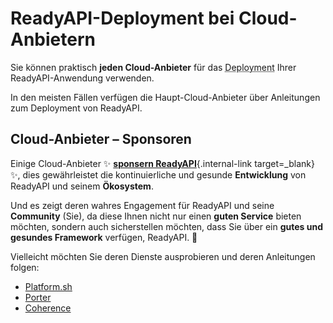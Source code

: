 # ReadyAPI-Deployment bei Cloud-Anbietern

Sie können praktisch **jeden Cloud-Anbieter** für das <abbr title="Bereitstellen der fertigen Anwendung für die Endbenutzer">Deployment</abbr> Ihrer ReadyAPI-Anwendung verwenden.

In den meisten Fällen verfügen die Haupt-Cloud-Anbieter über Anleitungen zum Deployment von ReadyAPI.

## Cloud-Anbieter – Sponsoren

Einige Cloud-Anbieter ✨ [**sponsern ReadyAPI**](../help-readyapi.md#den-autor-sponsern){.internal-link target=_blank} ✨, dies gewährleistet die kontinuierliche und gesunde **Entwicklung** von ReadyAPI und seinem **Ökosystem**.

Und es zeigt deren wahres Engagement für ReadyAPI und seine **Community** (Sie), da diese Ihnen nicht nur einen **guten Service** bieten möchten, sondern auch sicherstellen möchten, dass Sie über ein **gutes und gesundes Framework** verfügen, ReadyAPI. 🙇

Vielleicht möchten Sie deren Dienste ausprobieren und deren Anleitungen folgen:

* <a href="https://docs.platform.sh/languages/python.html?utm_source=readyapi-signup&utm_medium=banner&utm_campaign=ReadyAPI-signup-June-2023" class="external-link" target="_blank">Platform.sh</a>
* <a href="https://docs.porter.run/language-specific-guides/readyapi" class="external-link" target="_blank">Porter</a>
* <a href="https://docs.withcoherence.com/docs/configuration/frameworks?utm_medium=advertising&utm_source=readyapi&utm_campaign=banner%20january%2024#ready-api-example" class="external-link" target="_blank">Coherence</a>
